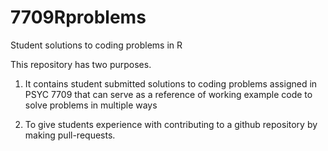 # 7709Rproblems
Student solutions to coding problems in R

This repository has two purposes.

1. It contains student submitted solutions to coding problems assigned in PSYC 7709 that can serve as a reference of working example code to solve problems in multiple ways

2. To give students experience with contributing to a github repository by making pull-requests.
